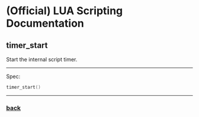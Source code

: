 
# (Official) LUA Scripting Documentation

## timer_start

Start the internal script timer.

___

Spec:

```lua
timer_start()
```

___

### [back](../other)
